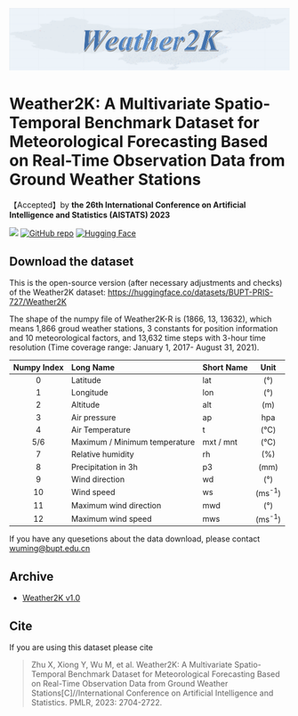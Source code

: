 ![Logo](https://github.com/bycnfz/weather2k/blob/main/logo.png)

# Weather2K: A Multivariate Spatio-Temporal Benchmark Dataset for Meteorological Forecasting Based on Real-Time Observation Data from Ground Weather Stations

【Accepted】by **the 26th International Conference on Artificial Intelligence and Statistics (AISTATS) 2023**

<a href='[https://arxiv.org/abs/2409.17508](https://arxiv.org/abs/2302.10493)'><img src='https://img.shields.io/badge/Paper-Arxiv-red'></a>  [![GitHub repo](https://img.shields.io/badge/github-repo-green)](https://github.com/Xun-Zhu/weather2k/)  [![Hugging Face](https://img.shields.io/badge/HuggingFace-Dataset-yellow)](https://huggingface.co/datasets/BUPT-PRIS-727/Weather2K)

## Download the dataset

This is the open-source version (after necessary adjustments and checks) of the Weather2K dataset: https://huggingface.co/datasets/BUPT-PRIS-727/Weather2K

The shape of the numpy file of Weather2K-R is (1866, 13, 13632), which means 1,866 groud weather stations, 3 constants for position information and 10 meteorological factors, and 13,632 time steps with 3-hour time resolution (Time coverage range: January 1, 2017- August 31, 2021).



|  Numpy Index   | **Long Name**                             | **Short Name**         | **Unit** |
| :------------: | :---------------------------------------- | :--------------------- | :------: |
|       0        | Latitude                                  | lat                    |   (°)    |
|       1        | Longitude                                 | lon                    |   (°)    |
|       2        | Altitude                                  | alt                    |   (m)    |
|       3        | Air pressure                              | ap                     |   hpa    |
|       4        | Air Temperature                           | t                      |   (°C)   |
|      5/6       | Maximum / Minimum temperature             | mxt / mnt              |   (°C)   |
|       7        | Relative humidity                         | rh                     |   (%)    |
|       8        | Precipitation in 3h                       | p3                     |   (mm)   |
|       9        | Wind direction                            | wd                     |   (°)    |
|       10       | Wind speed                                | ws                     | (ms<sup>-1</sup>) |
|       11       | Maximum wind direction                    | mwd                    |   (°)    |
|       12       | Maximum wind speed                        | mws                    | (ms<sup>-1</sup>) |

If you have any quesetions about the data download, please contact wuming@bupt.edu.cn



## Archive

- [Weather2K v1.0](https://github.com/Xun-Zhu/weather2k/tree/v1.0.0)


## Cite

If you are using this dataset please cite 
> Zhu X, Xiong Y, Wu M, et al. Weather2K: A Multivariate Spatio-Temporal Benchmark Dataset for Meteorological Forecasting Based on Real-Time Observation Data from Ground Weather Stations[C]//International Conference on Artificial Intelligence and Statistics. PMLR, 2023: 2704-2722.
